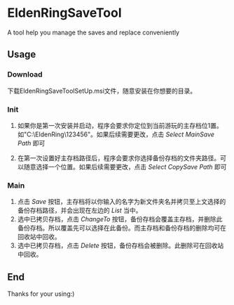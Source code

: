 # EldenRingSaveTool
 A tool help you manage the saves and replace conveniently

## Usage

### Download
下载EldenRingSaveToolSetUp.msi文件，随意安装在你想要的目录。
### Init

1. 如果你是第一次安装并启动，程序会要求你定位到当前游玩的主存档位1置。如"C:\\EldenRing\\123456"。如果后续需要更改，点击 _Select MainSave Path_ 即可

2. 在第一次设置好主存档路径后，程序会要求你选择备份存档的文件夹路径。可以随意选择一个位置。如果后续需要更改，点击 _Select CopySave Path_ 即可

### Main

1. 点击 _Save_ 按钮，主存档将以你输入的名字为新文件夹名并拷贝至上文选择的备份存档路径，并会出现在左边的 _List_ 当中。
2. 选中已拷贝存档，点击 _ChangeTo_ 按钮，备份存档会覆盖主存档，并删除此备份存档。所以覆盖先可以选择在此备份。而主存档和备份存档的删除均可在回收站中回收。
3. 选中已拷贝存档，点击 _Delete_ 按钮，备份存档会被删除。此删除可在回收站中回收。

## End

Thanks for your using:)